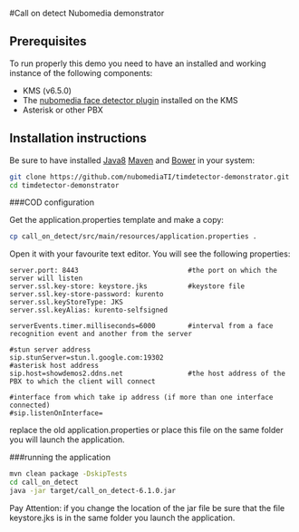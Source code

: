 #Call on detect Nubomedia demonstrator

Prerequisites
-------------------------
To run properly this demo you need to have an installed and working instance of the following components:
* KMS (v6.5.0)
* The [nubomedia face detector plugin] installed on the KMS
* Asterisk or other PBX 

Installation instructions
-------------------------

Be sure to have installed [Java8] [Maven] and [Bower] in your system:

```bash
git clone https://github.com/nubomediaTI/timdetector-demonstrator.git
cd timdetector-demonstrator
```

###COD configuration

Get the application.properties template and make a copy:

```bash
cp call_on_detect/src/main/resources/application.properties .
```

Open it with your favourite text editor. You will see the following properties:
```
server.port: 8443                           #the port on which the server will listen
server.ssl.key-store: keystore.jks          #keystore file
server.ssl.key-store-password: kurento
server.ssl.keyStoreType: JKS
server.ssl.keyAlias: kurento-selfsigned

serverEvents.timer.milliseconds=6000        #interval from a face recognition event and another from the server

#stun server address
sip.stunServer=stun.l.google.com:19302
#asterisk host address
sip.host=showdemos2.ddns.net                #the host address of the PBX to which the client will connect

#interface from which take ip address (if more than one interface connected)
#sip.listenOnInterface=
```

replace the old application.properties or place this file on the same folder you will launch the application.

###running the application

```bash
mvn clean package -DskipTests
cd call_on_detect
java -jar target/call_on_detect-6.1.0.jar
```

Pay Attention: if you change the location of the jar file be sure that the file keystore.jks is in the same folder 
you launch the application.



[Bower]: http://bower.io
[Maven]: https://maven.apache.org/download.cgi
[Java8]: http://www.oracle.com/technetwork/java/javase/downloads/index-jsp-138363.html
[nubomedia face detector plugin]: http://nubomedia-vca.readthedocs.io/en/latest/face_detector.html
